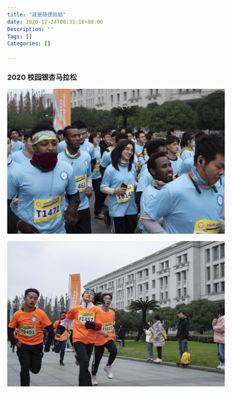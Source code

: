 ```yaml
---
title: "就是随便拍拍"
date: 2020-12-24T00:31:18+08:00
Description: ""
Tags: []
Categories: []

---
```


### 2020 校园银杏马拉松

![](https://raw.githubusercontent.com/chongg039/blog-pic-repo/master/picgo/AAA_2178.jpg)

![](https://raw.githubusercontent.com/chongg039/blog-pic-repo/master/picgo/AAA_2392.jpg)
